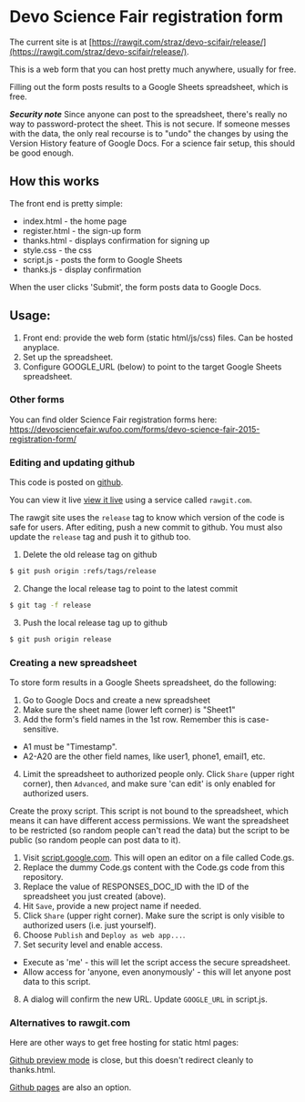 # Devo Science Fair registration form

The current site is at [https://rawgit.com/straz/devo-scifair/release/](https://rawgit.com/straz/devo-scifair/release/).

This is a web form that you can host pretty much anywhere, usually for free.

Filling out the form posts results to a Google Sheets spreadsheet, which is free.

***Security note*** Since anyone can post to the spreadsheet, there's really no
way to password-protect the sheet. This is not secure. If someone messes with the
data, the only real recourse is to "undo" the changes by using the Version History
feature of Google Docs. For a science fair setup, this should be good enough.

## How this works

The front end is pretty simple:
 * index.html - the home page
 * register.html - the sign-up form
 * thanks.html - displays confirmation for signing up
 * style.css - the css
 * script.js - posts the form to Google Sheets
 * thanks.js - display confirmation

When the user clicks 'Submit', the form posts data to Google Docs.

## Usage:
 1. Front end: provide the web form (static html/js/css) files. Can be hosted anyplace.
 2. Set up the spreadsheet.
 2. Configure GOOGLE_URL (below) to point to the target Google Sheets spreadsheet.


### Other forms
You can find older Science Fair registration forms here:
    https://devosciencefair.wufoo.com/forms/devo-science-fair-2015-registration-form/

### Editing and updating github

This code is posted on [github](https://github.com/straz/devo-scifair/).

You can view it live [view it live](https://rawgit.com/straz/devo-scifair/release/index.html) using a service called `rawgit.com`.

The rawgit site uses the `release` tag to know which version of the
code is safe for users.  After editing, push a new commit to
github. You must also update the `release` tag and push it to github too.

1. Delete the old release tag on github
```bash
$ git push origin :refs/tags/release
```
2. Change the local release tag to point to the latest commit
```bash
$ git tag -f release
```
3. Push the local release tag up to github
```bash
$ git push origin release
```

### Creating a new spreadsheet

To store form results in a Google Sheets spreadsheet, do the following:

1. Go to Google Docs and create a new spreadsheet
2. Make sure the sheet name (lower left corner) is "Sheet1"
3. Add the form's field names in the 1st row. Remember this is case-sensitive.
  * A1 must be "Timestamp". 
  * A2-A20 are the other field names, like user1, phone1, email1, etc.
4. Limit the spreadsheet to authorized people only. Click `Share` (upper right corner), then `Advanced`, and make sure 'can edit' is only enabled for authorized users.

Create the proxy script. This script is not bound to the spreadsheet,
which means it can have different access permissions. We want the
spreadsheet to be restricted (so random people can't read the data)
but the script to be public (so random people can post data to it).

1. Visit [script.google.com](http://script.google.com). This will open an editor on a file called Code.gs.
2. Replace the dummy Code.gs content with the Code.gs code from this repository.
3. Replace the value of RESPONSES_DOC_ID with the ID of the spreadsheet you just created (above).
4. Hit `Save`, provide a new project name if needed.
5. Click `Share` (upper right corner). Make sure the script is only visible to authorized users (i.e. just yourself).
6. Choose `Publish` and `Deploy as web app...`. 
7. Set security level and enable access. 
  * Execute as 'me' - this will let the script access the secure spreadsheet.
  * Allow access for 'anyone, even anonymously' - this will let anyone post data to this script.
8. A dialog will confirm the new URL. Update `GOOGLE_URL` in script.js.

### Alternatives to rawgit.com

Here are other ways to get free hosting for static html pages:

[Github preview mode](http://htmlpreview.github.io/) is close, but this doesn't redirect cleanly to thanks.html.

[Github pages](http://pages.github.com) are also an option.
